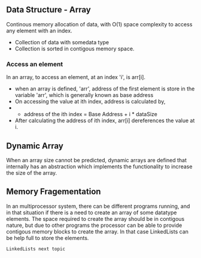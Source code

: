 ## Data Structure - Array

Continous memory allocation of data, with O(1) space complexity to access any element with an index.

- Collection of data with somedata type
- Collection is sorted in contigous memory space.

### Access an element

In an array, to access an element, at an index 'i', is arr[i].

- when an array is defined, 'arr', address of the first element is store in the variable 'arr', which is generally known as base address
- On accessing the value at ith index, address is calculated by,
-   - address of the ith index = Base Address + i * dataSize
- After calculating the address of ith index, arr[i] dereferences the value at i.

## Dynamic Array

When an array size cannot be predicted, dynamic arrays are defined that internally has an abstraction which implements the functionality to increase the size of the array.


## Memory Fragementation

In an multiprocessor system, there can be different programs running, and in that situation if there is a need to create an array of some datatype elements. The space required to create the array should be in contigous nature, but due to other programs the processor can be able to provide contigous memory blocks to create the array. In that case LinkedLists can be help full to store the elements.

```quote
LinkedLists next topic
